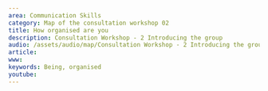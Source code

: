 ```yaml
---
area: Communication Skills
category: Map of the consultation workshop 02
title: How organised are you
description: Consultation Workshop - 2 Introducing the group
audio: /assets/audio/map/Consultation Workshop - 2 Introducing the group - How organised are you - MQ.mp3
article: 
www: 
keywords: Being, organised
youtube: 
--- 
```


